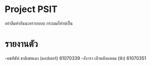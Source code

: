 # Project PSIT
อย่าลืมทำกันนะคราบบบบ
กระผมก็ทำบ่เป็น
# รายงานตัว
-คชทัฬห์ ชาติเชยแดง (คอปเตอร์) 61070339
-อังวรา  เป้าหลักแหลม (ฟ้า)     61070351
